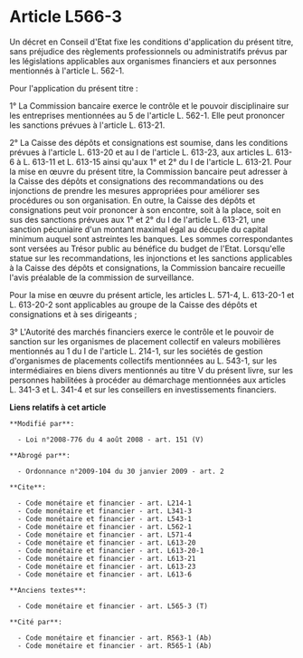 # Article L566-3

Un décret en Conseil d'Etat fixe les conditions d'application du présent titre, sans préjudice des règlements professionnels
ou administratifs prévus par les législations applicables aux organismes financiers et aux personnes mentionnés à l'article
L. 562-1. 

Pour l'application du présent titre : 

1° La Commission bancaire exerce le contrôle et le pouvoir disciplinaire sur les entreprises mentionnées au 5 de l'article L.
562-1. Elle peut prononcer les sanctions prévues à l'article L. 613-21. 

2° La Caisse des dépôts et consignations est soumise, dans les conditions prévues à l'article L. 613-20 et au I de l'article
L. 613-23, aux articles L. 613-6 à L. 613-11 et L. 613-15 ainsi qu'aux 1° et 2° du I de l'article L. 613-21. Pour la mise en
œuvre du présent titre, la Commission bancaire peut adresser à la Caisse des dépôts et consignations des recommandations ou
des injonctions de prendre les mesures appropriées pour améliorer ses procédures ou son organisation. En outre, la Caisse des
dépôts et consignations peut voir prononcer à son encontre, soit à la place, soit en sus des sanctions prévues aux 1° et 2°
du I de l'article L. 613-21, une sanction pécuniaire d'un montant maximal égal au décuple du capital minimum auquel sont
astreintes les banques. Les sommes correspondantes sont versées au Trésor public au bénéfice du budget de l'Etat. Lorsqu'elle
statue sur les recommandations, les injonctions et les sanctions applicables à la Caisse des dépôts et consignations, la
Commission bancaire recueille l'avis préalable de la commission de surveillance. 

Pour la mise en œuvre du présent article, les articles L. 571-4, L. 613-20-1 et L. 613-20-2 sont applicables au groupe de la
Caisse des dépôts et consignations et à ses dirigeants ; 

3° L'Autorité des marchés financiers exerce le contrôle et le pouvoir de sanction sur les organismes de placement collectif
en valeurs mobilières mentionnés au 1 du I de l'article L. 214-1, sur les sociétés de gestion d'organismes de placements
collectifs mentionnées au L. 543-1, sur les intermédiaires en biens divers mentionnés au titre V du présent livre, sur les
personnes habilitées à procéder au démarchage mentionnées aux articles L. 341-3 et L. 341-4 et sur les conseillers en
investissements financiers.

**Liens relatifs à cet article**

	**Modifié par**:

	  - Loi n°2008-776 du 4 août 2008 - art. 151 (V)

	**Abrogé par**:

	  - Ordonnance n°2009-104 du 30 janvier 2009 - art. 2

	**Cite**:

	  - Code monétaire et financier - art. L214-1
	  - Code monétaire et financier - art. L341-3
	  - Code monétaire et financier - art. L543-1
	  - Code monétaire et financier - art. L562-1
	  - Code monétaire et financier - art. L571-4
	  - Code monétaire et financier - art. L613-20
	  - Code monétaire et financier - art. L613-20-1
	  - Code monétaire et financier - art. L613-21
	  - Code monétaire et financier - art. L613-23
	  - Code monétaire et financier - art. L613-6

	**Anciens textes**:

	  - Code monétaire et financier - art. L565-3 (T)

	**Cité par**:

	  - Code monétaire et financier - art. R563-1 (Ab)
	  - Code monétaire et financier - art. R565-1 (Ab)
